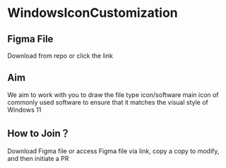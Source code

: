 # WindowsIconCustomization

## Figma File

Download from repo or click the link



## Aim

We aim to work with you to draw the file type icon/software main icon of commonly used software to ensure that it matches the visual style of Windows 11

## How to Join？

Download Figma file or access Figma file via link, copy a copy to modify, and then initiate a PR
